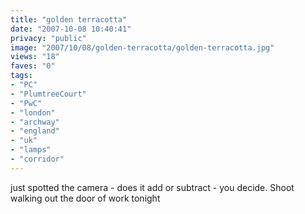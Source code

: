 ```yaml
---
title: "golden terracotta"
date: "2007-10-08 10:40:41"
privacy: "public"
image: "2007/10/08/golden-terracotta/golden-terracotta.jpg"
views: "18"
faves: "0"
tags:
- "PC"
- "PlumtreeCourt"
- "PwC"
- "london"
- "archway"
- "england"
- "uk"
- "lamps"
- "corridor"
---
```

just spotted the camera - does it add or subtract - you decide. Shoot walking out the door of work tonight
